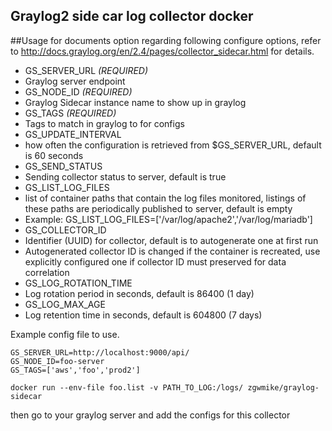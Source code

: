 Graylog2 side car log collector docker
-----------

##Usage
for documents option regarding following configure options, refer to http://docs.graylog.org/en/2.4/pages/collector_sidecar.html for details.

- GS_SERVER_URL *(REQUIRED)*
 - Graylog server endpoint
- GS_NODE_ID *(REQUIRED)*
 - Graylog Sidecar instance name to show up in graylog
- GS_TAGS *(REQUIRED)*
 - Tags to match in graylog to for configs
- GS_UPDATE_INTERVAL
 - how often the configuration is retrieved from $GS_SERVER_URL, default is 60 seconds
- GS_SEND_STATUS
 - Sending collector status to server, default is true
- GS_LIST_LOG_FILES
 - list of container paths that contain the log files monitored, listings of these paths are periodically published to server, default is empty
 - Example: GS_LIST_LOG_FILES=['/var/log/apache2','/var/log/mariadb']
- GS_COLLECTOR_ID
 - Identifier (UUID) for collector, default is to autogenerate one at first run
 - Autogenerated collector ID is changed if the container is recreated, use explicitly configured one if collector ID must preserved for data correlation
- GS_LOG_ROTATION_TIME
 - Log rotation period in seconds, default is 86400 (1 day)
- GS_LOG_MAX_AGE
 - Log retention time in seconds, default is 604800 (7 days)

Example config file to use.
```
GS_SERVER_URL=http://localhost:9000/api/
GS_NODE_ID=foo-server
GS_TAGS=['aws','foo','prod2']
```

```
docker run --env-file foo.list -v PATH_TO_LOG:/logs/ zgwmike/graylog-sidecar
```
then go to your graylog server and add the configs for this collector